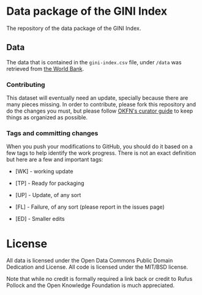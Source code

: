 # Data package of the GINI Index

The repository of the data package of the GINI Index.

## Data

The data that is contained in the `gini-index.csv` file, under `/data` was
retrieved from [the World Bank](http://data.worldbank.org/indicator/SI.POV.GINI).

### Contributing

This dataset will eventually need an update, specially because there are many
pieces missing.
In order to contribute, please fork this repository and do the changes you must,
but please follow [OKFN's curator guide](http://data.okfn.org/doc/core-data-curators)
to keep things as organized as possible.

### Tags and committing changes

When you push your modifications to GitHub, you should do it based on a few tags
to help identify the work progress. There is not an exact definition but here
are a few and important tags:
 * [WK] - working update

 * [TP] - Ready for packaging

 * [UP] - Update, of any sort

 * [FL] - Failure, of any sort (please report in the issues page)

 * [ED] - Smaller edits


# License

All data is licensed under the Open Data Commons Public Domain Dedication and License. All code is licensed under the MIT/BSD license.

Note that while no credit is formally required a link back or credit to Rufus Pollock and the Open Knowledge Foundation is much appreciated.
